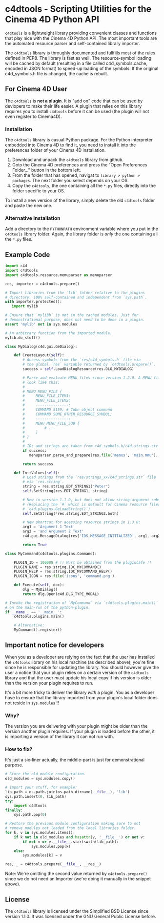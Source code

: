 c4dtools - Scripting Utilities for the Cinema 4D Python API
===========================================================

`c4dtools` is a lightweight library providing convenient classes and functions
that play nice with the Cinema 4D Python API. The most important tools are the
automated resource parser and self-contained library importer.

The `c4dtools` library is throughly documented and fullfills most of the rules
defined in PEP8. The library is fast as well. The resource-symbol loading will
be cached by default (resulting in a file called c4d_symbols.cache, encoded
in JSON format) to speed-up loading of the symbols. If the original c4d_symbols.h
file is changed, the cache is rebuilt.

## For Cinema 4D User

The `c4dtools` is **not a plugin**. It is "add on" code that can be used by devlopers
to make their life easier. A plugin that relies on this library requires you to install
`c4dtools` before it can be used (the plugin will not even register to Cinema4D).

### Installation

The `c4dtools` library is casual Python package. For the Python interpreter
embedded into Cinema 4D to find it, you need to install it into the preferences
folder of your Cinema 4D installation.

1. Download and unpack the `c4dtools` library from github.
2. Goto the Cinema 4D preferences and press the "Open Preferences Folder..."
   button in the bottom left.
3. From the folder that has opened, navigat to `library > python > packages`.
   The next folder you select depends on your OS.
4. Copy the `c4dtools`, the one containing all the `*.py` files, directly into
   the folder specific to your OS.

To install a new version of the library, simply delete the old `c4dtools` folder
and paste the new one.

### Alternative Installation

Add a directory to the `PYTHONPATH` environment variable where you put in the
`c4dtools` library folder. Again, the library folder is *only* the one containing
all the `*.py` files.

## Example Code

```python
import c4d
import c4dtools
import c4dtools.resource.menuparser as menuparser

res, importer = c4dtools.prepare()

# Import libraries from the `lib` folder relative to the plugins
# directory, 100% self-contained and independent from `sys.path`.
with importer.protected():
   import mylib

# Ensure that `mylibb` is not in the cached modules. Just for
# demonstrational purpose, does not need to be done in a plugin.
assert 'mylib' not in sys.modules

# An arbitrary function from the imported module.
mylib.do_stuff()

class MyDialog(c4d.gui.GeDialog):

    def CreateLayout(self):
        # Access symbols from the `res/c4d_symbols.h` file via
        # the global `res` variable returned by `c4dtools.prepare()`.
        success = self.LoadDialogResource(res.DLG_MYDIALOG)

        # Parse and evaluate MENU files since version 1.2.0. A MENU file might
        # look like this:
        #
        # MENU MENU_FILE {
        #     MENU_FILE_ITEM1;
        #     MENU_FILE_ITEM2;
        #     ---------------;
        #     COMMAND 5159; # Cube object command
        #     COMMAND SOME_OTHER_RESOURCE_SYMBOL;
        #     ---------------;
        #     MENU MENU_FILE_SUB {
        #         # ...
        #     }
        # }
        #
        # IDs and strings are taken from c4d_symbols.h/c4d_strings.str respectively.
        if success:
           menuparser.parse_and_prepare(res.file('menus', 'main.mnu'), self, res)

        return success

    def InitValues(self):
        # Load strings from the `res/strings_xx/c4d_strings.str` file
        # via `res.string`.
        string = res.string.EDT_STRING1("Peter")
        self.SetString(res.EDT_STRING1, string)

        # New in version 1.1.0, but does not allow string-argument substitution.
        # (Replacing the `#` which is default for Cinema resource files, see
        # `c4d.plugins.GeLoadString()`)
        self.SetString(*res.string.EDT_STRING2.both)

        # New shortcut for acessing resource strings in 1.3.0:
        arg1 = 'Argument 1 Text'
        arg2 = 'and Argument 2 Text'
        c4d.gui.MessageDialog(res['IDS_MESSAGE_INITIALIZED', arg1, arg2])

        return True

class MyCommand(c4dtools.plugins.Command):

    PLUGIN_ID = 100008 # !! Must be obtained from the plugincafe !!
    PLUGIN_NAME = res.string.IDC_MYCOMMAND()
    PLUGIN_HELP = res.string.IDC_MYCOMMAND_HELP()
    PLUGIN_ICON = res.file('icons', 'command.png')

    def Execute(self, doc):
        dlg = MyDialog()
        return dlg.Open(c4d.DLG_TYPE_MODAL)

# Invoke the registration of `MyCommand` via `c4dtools.plugins.main()`
# on the main-run of the python-plugin.
if __name__ == '__main__':
    c4dtools.plugins.main()

    # Alternative:
    MyCommand().register()
```

## Important notice for developers

When you as a developer are relying on the fact that the user has installed
the `c4dtools` library on his local machine (as described above), you're fine
since he is responsible for updating the library. You should however give the
user a notice that your plugin relies on a certain version of the `c4dtools`
library and that the user *must* update his local copy if his version is
older than the version your plugin requires to run.

It's a bit more tricky to deliver the library *with* a plugin. You as a
developer have to ensure that the library imported from your plugin's local
folder does not reside in `sys.modules` !!

### Why?

The version you are delivering with your plugin might be older than the
version another plugin requires. If your plugin is loaded before the other,
it is importing a version of the library it can not run with.

### How to fix?

It's just a six-liner actually, the middle-part is just for demonstrational
purpose.

```python
# Store the old module configuration.
old_modules = sys.modules.copy()

# Import your stuff, for example:
lib_path = os.path.join(os.path.dirname(__file__), 'lib')
sys.path.insert(0, lib_path)
try:
    import c4dtools
finally:
    sys.path.pop(0)

# Restore the previous module configuration making sure to not
# remove modules not loaded from the local libraries folder.
for k, v in sys.modules.items():
    if k not in old_modules and hasattr(v, '__file__') or not v:
        if not v or v.__file__.startswith(lib_path):
            sys.modules.pop(k)
    else:
        sys.modules[k] = v

res, _ = c4dtools.prepare(__file__, __res__)
```

Note: We're omitting the second value returned by `c4dtools.prepare()` since we do
not need an Importer (we're doing it manually in the snippet above).

## License

The `c4dtools` library is licensed under the Simplified BSD License since
version 1.1.0. It was licensed under the GNU General Public License before.

  [1]: https://github.com/NiklasRosenstein/XPAT

